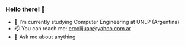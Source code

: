 ### Hello there! 👋

- 🌱 I’m currently studying Computer Engineering at UNLP (Argentina)
- 📫 You can reach me: ercolijuan@yahoo.com.ar 
- 💬 Ask me about anything
